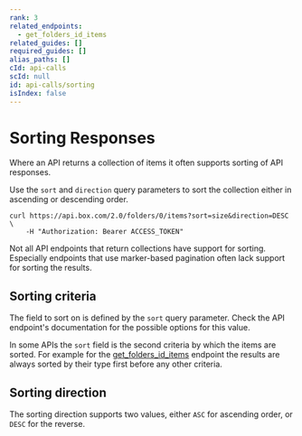 ```yaml
---
rank: 3
related_endpoints:
  - get_folders_id_items
related_guides: []
required_guides: []
alias_paths: []
cId: api-calls
scId: null
id: api-calls/sorting
isIndex: false
---
```

# Sorting Responses

Where an API returns a collection of items it often supports sorting of API
responses.

Use the `sort` and `direction` query parameters to sort the collection either in
ascending or descending order.

```curl
curl https://api.box.com/2.0/folders/0/items?sort=size&direction=DESC \
    -H "Authorization: Bearer ACCESS_TOKEN"
```

<Message type="warning">

Not all API endpoints that return collections have support for sorting.
Especially endpoints that use marker-based pagination often lack support for
sorting the results.

</Message>

## Sorting criteria

The field to sort on is defined by the `sort` query parameter. Check the API
endpoint's documentation for the possible options for this value.

<Message type="notice">

In some APIs the `sort` field is the second criteria by which the items are
sorted. For example for the [get_folders_id_items][get_folders_id_items]
endpoint the results are always sorted by their type first before any other
criteria.

</Message>

## Sorting direction

The sorting direction supports two values, either `ASC` for ascending order, or
`DESC` for the reverse.

[get_folders_id_items]: endpoint://get_folders_id_items
